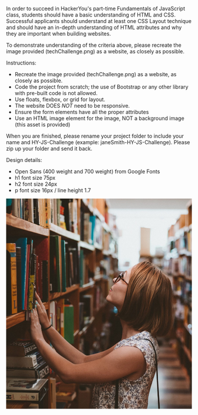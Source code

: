 In order to succeed in HackerYou's part-time Fundamentals of JavaScript class, students should have a basic understanding of HTML and CSS. Successful applicants should understand at least one CSS Layout technique and should have an in-depth understanding of HTML attributes and why they are important when building websites.

To demonstrate understanding of the criteria above, please recreate the image provided (techChallenge.png) as a website, as closely as possible. 

Instructions:
- Recreate the image provided (techChallenge.png) as a website, as closely as possible.
- Code the project from scratch; the use of Bootstrap or any other library with pre-built code is not allowed.
- Use floats, flexbox, or grid for layout. 
- The website DOES *NOT* need to be responsive. 
- Ensure the form elements have all the proper attributes
- Use an HTML image element for the image, NOT a background image (this asset is provided)

When you are finished, please rename your project folder to include your name and HY-JS-Challenge (example: janeSmith-HY-JS-Challenge). Please zip up your folder and send it back.

Design details: 
- Open Sans (400 weight and 700 weight) from Google Fonts
- h1 font size 75px
- h2 font size 24px
- p font size 16px / line height 1.7

![alt text](assets/books.jpg)